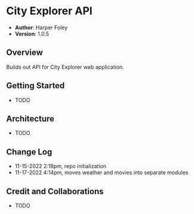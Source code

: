 # City Explorer API

* **Author**: Harper Foley
* **Version**: 1.0.5

## Overview

Builds out API for City Explorer web application.

## Getting Started

* TODO

## Architecture

* TODO

## Change Log

* 11-15-2022 2:18pm, repo initialization
* 11-17-2022 4:14pm, moves weather and movies into separate modules

## Credit and Collaborations

* TODO
